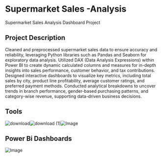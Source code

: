 # Supermarket Sales -Analysis
Supermarket Sales Analysis Dashboard Project 
## Project Description
Cleaned and preprocessed supermarket sales data to ensure accuracy and reliability, leveraging Python libraries such as Pandas and Seaborn for exploratory data analysis. Utilized DAX (Data Analysis Expressions) within Power BI to create dynamic calculated columns and measures for in-depth insights into sales performance, customer behavior, and tax contributions. Designed interactive dashboards to visualize key metrics, including total sales by city, product line profitability, average customer ratings, and preferred payment methods. Conducted analytical breakdowns to uncover trends in branch performance, gender-based purchasing patterns, and category-wise revenue, supporting data-driven business decisions.

## Tools
![download](https://github.com/user-attachments/assets/82fe2e1c-ca76-4267-9819-1449de1c9e64)![download (1)](https://github.com/user-attachments/assets/9295a98b-4db9-4334-841c-01003dbe84d5)![Image](https://github.com/user-attachments/assets/71bead8b-c5a1-4270-818b-4479a86ef9ca)

## Power Bi Dashboards

![Image](https://github.com/user-attachments/assets/5376e8ab-7d21-48ae-8bbc-5656fd87991d)

